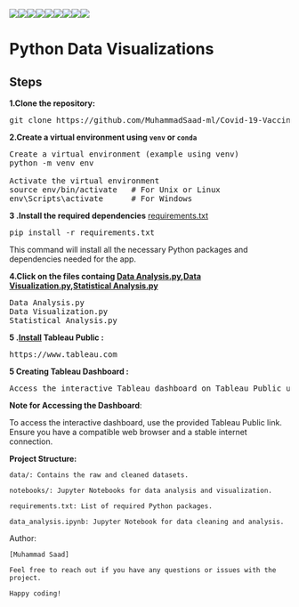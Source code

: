 <img src="https://img.shields.io/badge/Data -coral"><img src="https://img.shields.io/badge/Build_With-Python-magenta"><img src="https://img.shields.io/badge/Code-pink"><img src="https://img.shields.io/badge/Visualization Course-silver"><img src="https://img.shields.io/badge/Charts-teal"><img src="https://img.shields.io/badge/Data Visualization-darkblue"><img src="https://img.shields.io/badge/Bar Chart-gold"><img src="https://img.shields.io/badge/Data Insights-beige"><img src="https://img.shields.io/badge/Vs Code-purple">

# Python Data Visualizations 
<!-- ## Click On Image To Open Yotube Demo
[![Example](https://i.imgur.com/63JSZsK.png)](https://www.youtube.com/watch?v=Eh3WtH2dzIk)

## Read the  <a href="https://github.com/MuhammadSaad-ml/Covid-19-Vaccine-Tracker/blame/main/Problem%20Statement%20Project.docx">Problem Statement</a> To Know About The Project -->



<!-- ## Features

- **Search By Date**: Results will be displayed based on starting and ending date 
- **Search By Region**: Results will be displayed based on specific Region only.
- **Search By Country**: Results will be displayed based on Specific Country only.
  <pre>
  Download Dataset From WHO(https://www.who.int)<a href="../../../Downloads/owid-covid-data.csv">Dataset</a> 
</pre> -->

## Steps
**1.Clone the repository:**
<pre>
git clone https://github.com/MuhammadSaad-ml/Covid-19-Vaccine-Tracker
</pre>
**2.Create a virtual environment using `venv` or `conda`**
   
<pre>
Create a virtual environment (example using venv)
python -m venv env

Activate the virtual environment
source env/bin/activate   # For Unix or Linux
env\Scripts\activate      # For Windows
</pre>
**3 .Install the required dependencies**
   <a href="">requirements.txt</a>
<pre>
pip install -r requirements.txt
</pre>

This command will install all the necessary Python packages and dependencies needed for the app.

**4.Click on the files containg  <a href="">Data Analysis.py</a>,<a href="">Data Visualization.py</a>,<a href="">Statistical Analysis.py</a>**
<pre>
Data Analysis.py
Data Visualization.py
Statistical Analysis.py
</pre>
**5 .<a href="">Install</a> Tableau Public :**
<pre>
https://www.tableau.com
</pre>
**5 Creating Tableau Dashboard :**
<pre>
Access the interactive Tableau dashboard on Tableau Public using the following link: <a href="">COVID-19 Vaccine Tracker Dashboard.</a>
</pre>

**Note for Accessing the Dashboard**:

To access the interactive dashboard, use the provided Tableau Public link. Ensure you have a compatible web browser and a stable internet connection.

**Project Structure:**
```
data/: Contains the raw and cleaned datasets.

notebooks/: Jupyter Notebooks for data analysis and visualization.

requirements.txt: List of required Python packages.

data_analysis.ipynb: Jupyter Notebook for data cleaning and analysis.
```
Author:
```
[Muhammad Saad]

Feel free to reach out if you have any questions or issues with the project.

Happy coding!
```
